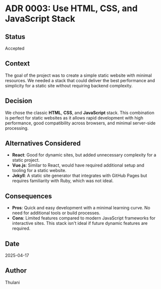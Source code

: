 # ADR 0003: Use HTML, CSS, and JavaScript Stack

## Status
Accepted

## Context
The goal of the project was to create a simple static website with minimal resources. We needed a stack that could deliver the best performance and simplicity for a static site without requiring backend complexity.

## Decision
We chose the classic **HTML**, **CSS**, and **JavaScript** stack. This combination is perfect for static websites as it allows rapid development with high performance, good compatibility across browsers, and minimal server-side processing.

## Alternatives Considered
- **React**: Good for dynamic sites, but added unnecessary complexity for a static project.
- **Vue.js**: Similar to React, would have required additional setup and tooling for a static website.
- **Jekyll**: A static site generator that integrates with GitHub Pages but requires familiarity with Ruby, which was not ideal.

## Consequences
- **Pros**: Quick and easy development with a minimal learning curve. No need for additional tools or build processes.
- **Cons**: Limited features compared to modern JavaScript frameworks for interactive sites. This stack isn't ideal if future dynamic features are required.

## Date
2025-04-17

## Author
Thulani
